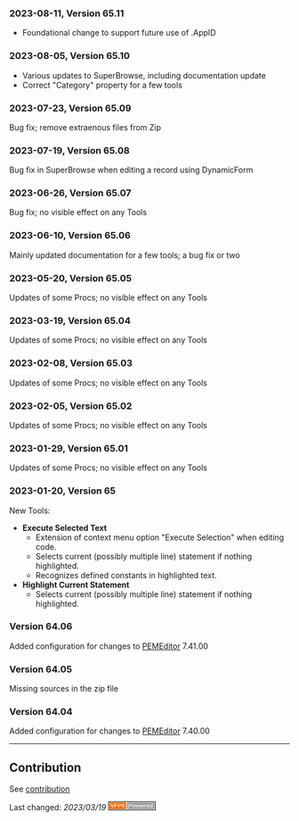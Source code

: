 
### 2023-08-11, Version 65.11
* Foundational change to support future use of .AppID

### 2023-08-05, Version 65.10
* Various updates to SuperBrowse, including documentation update
* Correct "Category" property for a few tools

### 2023-07-23, Version 65.09
Bug fix; remove extraenous files from Zip

### 2023-07-19, Version 65.08
Bug fix in SuperBrowse when editing a record using DynamicForm

### 2023-06-26, Version 65.07
Bug fix; no visible effect on any Tools

### 2023-06-10, Version 65.06
Mainly updated documentation for a few tools; a bug fix or two

### 2023-05-20, Version 65.05
Updates of some Procs; no visible effect on any Tools

### 2023-03-19, Version 65.04
Updates of some Procs; no visible effect on any Tools

### 2023-02-08, Version 65.03
Updates of some Procs; no visible effect on any Tools

### 2023-02-05, Version 65.02
Updates of some Procs; no visible effect on any Tools

### 2023-01-29, Version 65.01
Updates of some Procs; no visible effect on any Tools

### 2023-01-20, Version 65
New Tools:
* **Execute Selected Text**
    * Extension of context menu option "Execute Selection" when editing code.
    * Selects current (possibly multiple line) statement if nothing highlighted.
    * Recognizes defined constants in highlighted text.
* **Highlight Current Statement**
    * Selects current (possibly multiple line) statement if nothing highlighted.

### Version 64.06
Added configuration for changes to [PEMEditor](https://github.com/VFPX/PEMEditor) 7.41.00

### Version 64.05
Missing sources in the zip file

### Version 64.04
Added configuration for changes to [PEMEditor](https://github.com/VFPX/PEMEditor) 7.40.00

----
## Contribution
See [contribution](./.github/CONTRIBUTING.md)

Last changed: _2023/03/19_ ![Picture](./docs/images/vfpxpoweredby_alternative.gif)